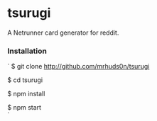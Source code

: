 # tsurugi

A Netrunner card generator for reddit.

### Installation

`
$ git clone http://github.com/mrhuds0n/tsurugi  

$ cd tsurugi  

$ npm install  

$ npm start  
`
